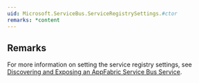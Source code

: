 ```yaml
---  
uid: Microsoft.ServiceBus.ServiceRegistrySettings.#ctor  
remarks: *content  
---  
```

  
## Remarks  
 For more information on setting the service registry settings, see [Discovering and Exposing an AppFabric Service Bus Service](assetId:///10410312-3deb-4723-a869-f9301d5480c3).